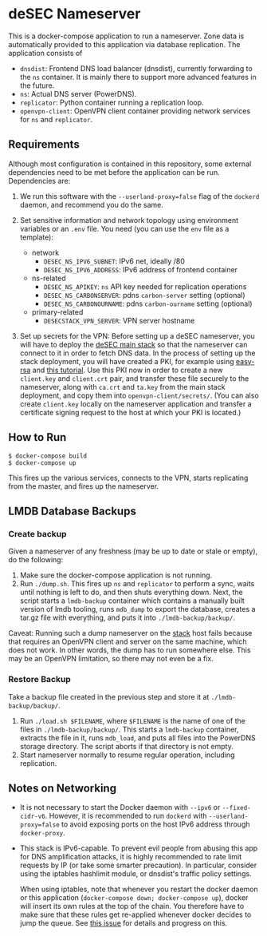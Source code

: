 # deSEC Nameserver

This is a docker-compose application to run a nameserver. Zone data is automatically provided to this application via database replication. The application consists of

- `dnsdist`: Frontend DNS load balancer (dnsdist), currently forwarding to the `ns` container. It is mainly there to support more advanced features in the future.
- `ns`: Actual DNS server (PowerDNS).
- `replicator`: Python container running a replication loop.
- `openvpn-client`: OpenVPN client container providing network services for `ns` and `replicator`.


## Requirements

Although most configuration is contained in this repository, some external dependencies need to be met before the application can be run. Dependencies are:

1.  We run this software with the `--userland-proxy=false` flag of the `dockerd` daemon, and recommend you do the same.

2.  Set sensitive information and network topology using environment variables or an `.env` file. You need (you can use the `env` file as a template):
    - network
      - `DESEC_NS_IPV6_SUBNET`: IPv6 net, ideally /80
      - `DESEC_NS_IPV6_ADDRESS`: IPv6 address of frontend container
    - ns-related
      - `DESEC_NS_APIKEY`: `ns` API key needed for replication operations
      - `DESEC_NS_CARBONSERVER`: pdns `carbon-server` setting (optional)
      - `DESEC_NS_CARBONOURNAME`: pdns `carbon-ourname` setting (optional)
    - primary-related
      - `DESECSTACK_VPN_SERVER`: VPN server hostname

3.  Set up secrets for the VPN: Before setting up a deSEC nameserver, you will have to deploy the [deSEC main stack](https://github.com/desec-io/desec-stack) so that the nameserver can connect to it in order to fetch DNS data.
    In the process of setting up the stack deployment, you will have created a PKI, for example using [easy-rsa](https://github.com/OpenVPN/easy-rsa) and [this tutorial](https://github.com/OpenVPN/easy-rsa/blob/master/README.quickstart.md).
    Use this PKI now in order to create a new `client.key` and `client.crt` pair, and transfer these file securely to the nameserver, along with `ca.crt` and `ta.key` from the main stack deployment, and copy them into `openvpn-client/secrets/`.
    (You can also create `client.key` locally on the nameserver application and transfer a certificate signing request to the host at which your PKI is located.)


## How to Run

    $ docker-compose build
    $ docker-compose up

This fires up the various services, connects to the VPN, starts replicating from the master, and fires up the nameserver.


## LMDB Database Backups

### Create backup

Given a nameserver of any freshness (may be up to date or stale or empty), do the following:

  1. Make sure the docker-compose application is not running.
  2. Run `./dump.sh`. This fires up `ns` and `replicator` to perform a sync, waits until nothing is left to do, and then shuts everything down. Next, the script starts a `lmdb-backup` container which contains a manually built version of lmdb tooling, runs `mdb_dump` to export the database, creates a tar.gz file with everything, and puts it into `./lmdb-backup/backup/`.

Caveat: Running such a dump nameserver on the [stack](https://github.com/desec-io/desec-stack) host fails because that requires an OpenVPN client and server on the same machine, which does not work. In other words, the dump has to run somewhere else. This may be an OpenVPN limitation, so there may not even be a fix.

### Restore Backup

Take a backup file created in the previous step and store it at `./lmdb-backup/backup/`.

  1. Run `./load.sh $FILENAME`, where `$FILENAME` is the name of one of the files in `./lmdb-backup/backup/`. This starts a `lmdb-backup` container, extracts the file in it, runs `mdb_load`, and puts all files into the PowerDNS storage directory. The script aborts if that directory is not empty.
  2. Start nameserver normally to resume regular operation, including replication.


## Notes on Networking

  - It is not necessary to start the Docker daemon with `--ipv6` or `--fixed-cidr-v6`. However, it is recommended to run `dockerd` with `--userland-proxy=false` to avoid 
    exposing ports on the host IPv6 address through `docker-proxy`.

  - This stack is IPv6-capable. To prevent evil people from abusing this app for DNS amplification attacks, it is highly recommended to rate limit requests by IP (or take 
    some smarter precaution). In particular, consider using the iptables hashlimit module, or dnsdist's traffic policy settings.

    When using iptables, note that whenever you restart the docker daemon or this application (`docker-compose down; docker-compose up`), docker will insert its own rules 
    at the top of the chain. You therefore have to make sure that these rules get re-applied whenever docker decides to jump the queue.
    See [this issue](https://github.com/docker/docker/issues/24848) for details and progress on this.
